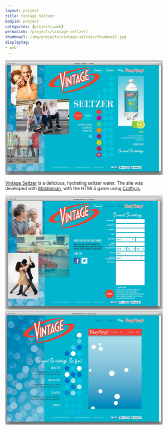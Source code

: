 ```yaml
---
layout: project
title: Vintage Seltzer
bodyid: project
categories: [projects,web]
permalink: /projects/vintage-seltzer/
thumbnail: /img/projects/vintage-seltzer/thumbnail.jpg
displaytag:
- web
---
```


<img class="large" src="/img/projects/vintage-seltzer/home.jpg" alt="Home" />

<a href="http://vintageseltzer.us/" target="_blank">Vintage Seltzer</a> is a delicious, hydrating seltzer water. The site was developed with <a href="http://middlemanapp.com/" target="_blank">Middleman</a>, with the HTML5 game using <a href="http://craftyjs.com/" target="_blank">Crafty.js</a>.

<img class="large" src="/img/projects/vintage-seltzer/connect.jpg" alt="Connect" />
<img class="large" src="/img/projects/vintage-seltzer/game.jpg" alt="Game" />

